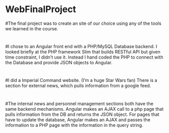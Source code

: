# WebFinalProject

#The final project was to create an site of our choice using any of the tools we learned in the course.
#
#I chose to an Angular front end with a PHP/MySQL Database backend. I looked briefly at the PHP framework Slim that builds RESTful API but given time constraint, I didn’t use it. Instead I hand coded the PHP to connect with the Database and provide JSON objects to Angular.
#
#I did a Imperial Command website. (I’m a huge Star Wars fan) There is a section for external news, which pulls information from a google feed.
#
#The internal news and personnel management sections both have the same backend mechanisms.  Angular makes an AJAX call to a php page that pulls information from the DB and returns the JSON object. For pages that have to update the database, Angular makes an AJAX and passes the information to a PHP page with the information in the query string.
